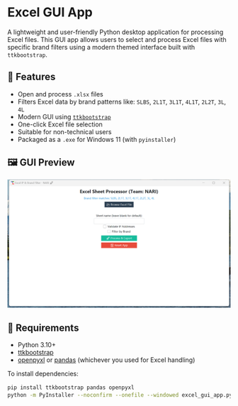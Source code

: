 # Excel GUI App

A lightweight and user-friendly Python desktop application for processing Excel files. This GUI app allows users to select and process Excel files with specific brand filters using a modern themed interface built with `ttkbootstrap`.

## 🚀 Features

- Open and process `.xlsx` files
- Filters Excel data by brand patterns like: `SLBS`, `2L1T`, `3L1T`, `4L1T`, `2L2T`, `3L`, `4L`
- Modern GUI using [`ttkbootstrap`](https://ttkbootstrap.readthedocs.io)
- One-click Excel file selection
- Suitable for non-technical users
- Packaged as a `.exe` for Windows 11 (with `pyinstaller`)

## 🖼 GUI Preview

![alt text](images/excel_gui_app.png)


## 🧰 Requirements

- Python 3.10+
- [ttkbootstrap](https://pypi.org/project/ttkbootstrap/)
- [openpyxl](https://pypi.org/project/openpyxl/) or [pandas](https://pypi.org/project/pandas/) (whichever you used for Excel handling)

To install dependencies:

```bash
pip install ttkbootstrap pandas openpyxl
python -m PyInstaller --noconfirm --onefile --windowed excel_gui_app.py  # build command, run on windows
```

